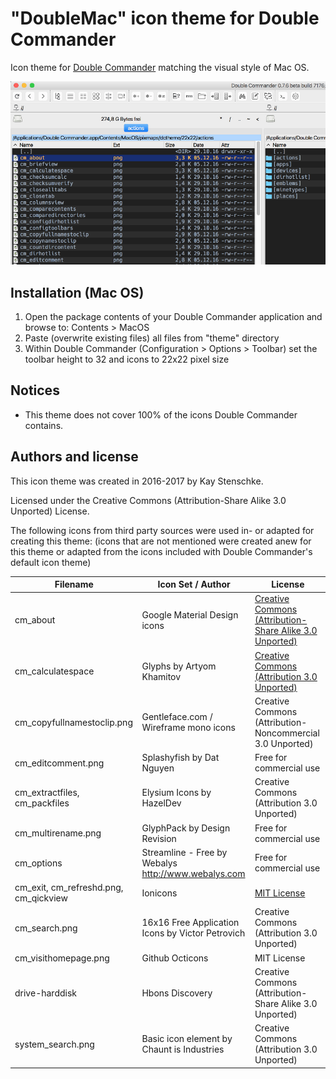 "DoubleMac" icon theme for Double Commander
===========================================
 
Icon theme for [Double Commander](http://doublecmd.sourceforge.net/) matching the visual style of Mac OS.

![DoubleMac](https://github.com/kstenschke/doublemac-theme/blob/master/screenshot.png?raw=true)


Installation (Mac OS)
---------------------
1. Open the package contents of your Double Commander application and browse to: Contents > MacOS
2. Paste (overwrite existing files) all files from "theme" directory
3. Within Double Commander (Configuration > Options > Toolbar) set the toolbar height to 32 and icons to 22x22 pixel size


Notices 
-------

* This theme does not cover 100% of the icons Double Commander contains.


Authors and license
-------------------
 
This icon theme was created in 2016-2017 by Kay Stenschke.

Licensed under the Creative Commons (Attribution-Share Alike 3.0 Unported) License.

The following icons from third party sources were used in- or adapted for creating this theme: 
(icons that are not mentioned were created anew for this theme or adapted from the icons included with 
Double Commander's default icon theme)

| Filename                              | Icon Set / Author                                    | License                                                   |
| ------------------------------------- | ---------------------------------------------------- | --------------------------------------------------------- |
| cm_about                              | Google Material Design icons                         | [Creative Commons (Attribution-Share Alike 3.0 Unported)](https://creativecommons.org/licenses/by-sa/3.0/)    |
| cm_calculatespace                     | Glyphs by Artyom Khamitov                            | [Creative Commons (Attribution 3.0 Unported)](https://creativecommons.org/licenses/by/3.0/)               |
| cm_copyfullnamestoclip.png            | Gentleface.com / Wireframe mono icons                | Creative Commons (Attribution-Noncommercial 3.0 Unported) |
| cm_editcomment.png                    | Splashyfish by Dat Nguyen                            | Free for commercial use                                   |
| cm_extractfiles, cm_packfiles         | Elysium Icons by HazelDev                            | Creative Commons (Attribution 3.0 Unported)               |
| cm_multirename.png                    | GlyphPack by Design Revision                         | Free for commercial use                                   |
| cm_options                            | Streamline - Free by Webalys  http://www.webalys.com | Free for commercial use                                   |
| cm_exit, cm_refreshd.png, cm_qickview | Ionicons                                             | [MIT License](https://opensource.org/licenses/mit-license.php)                                               |
| cm_search.png                         | 16x16 Free Application Icons by Victor Petrovich     | Creative Commons (Attribution 3.0 Unported)               |
| cm_visithomepage.png                  | Github Octicons                                      | MIT License                                               |
| drive-harddisk                        | Hbons Discovery                                      | Creative Commons (Attribution-Share Alike 3.0 Unported)   |
| system_search.png                     | Basic icon element by Chaunt is Industries           | Creative Commons (Attribution 3.0 Unported)               |
